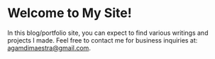 # Welcome to My Site!

In this blog/portfolio site, you can expect to find various writings and projects I made. Feel free to contact me for business inquiries at: agamdimaestra@gmail.com.